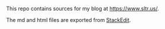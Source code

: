 This repo contains sources for my blog at https://www.sltr.us/. 

The md and html files are exported from [StackEdit](http://stackedit.io/).

